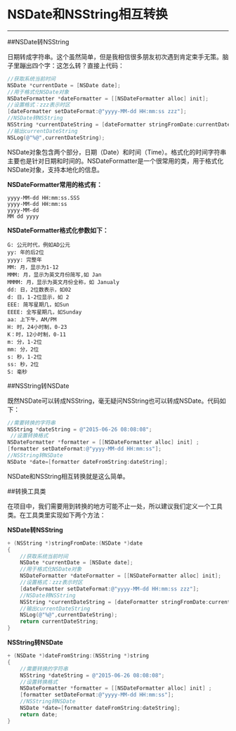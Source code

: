 ﻿# NSDate和NSString相互转换


---
##NSDate转NSString

日期转成字符串。这个虽然简单，但是我相信很多朋友初次遇到肯定束手无策。脑子里蹦出四个字：这怎么转？直接上代码：
```objective-c
//获取系统当前时间
NSDate *currentDate = [NSDate date];
//用于格式化NSDate对象
NSDateFormatter *dateFormatter = [[NSDateFormatter alloc] init];
//设置格式：zzz表示时区
[dateFormatter setDateFormat:@"yyyy-MM-dd HH:mm:ss zzz"];
//NSDate转NSString
NSString *currentDateString = [dateFormatter stringFromDate:currentDate];
//输出currentDateString
NSLog(@"%@",currentDateString);
```
NSDate对象包含两个部分，日期（Date）和时间（Time）。格式化的时间字符串主要也是针对日期和时间的。NSDateFormatter是一个很常用的类，用于格式化NSDate对象，支持本地化的信息。

**NSDateFormatter常用的格式有：**
```
yyyy-MM-dd HH:mm:ss.SSS 
yyyy-MM-dd HH:mm:ss
yyyy-MM-dd
MM dd yyyy
```
**NSDateFormatter格式化参数如下：**
```
G: 公元时代，例如AD公元
yy: 年的后2位
yyyy: 完整年
MM: 月，显示为1-12
MMM: 月，显示为英文月份简写,如 Jan
MMMM: 月，显示为英文月份全称，如 Janualy
dd: 日，2位数表示，如02
d: 日，1-2位显示，如 2
EEE: 简写星期几，如Sun
EEEE: 全写星期几，如Sunday
aa: 上下午，AM/PM
H: 时，24小时制，0-23
K：时，12小时制，0-11
m: 分，1-2位
mm: 分，2位
s: 秒，1-2位
ss: 秒，2位
S: 毫秒
```
##NSString转NSDate

既然NSDate可以转成NSString，毫无疑问NSString也可以转成NSDate。代码如下：
```objective-c
//需要转换的字符串
NSString *dateString = @"2015-06-26 08:08:08";
 //设置转换格式
NSDateFormatter *formatter = [[NSDateFormatter alloc] init] ;
[formatter setDateFormat:@"yyyy-MM-dd HH:mm:ss"];
//NSString转NSDate
NSDate *date=[formatter dateFromString:dateString];
```
NSDate和NSString相互转换就是这么简单。

##转换工具类

在项目中，我们需要用到转换的地方可能不止一处，所以建议我们定义一个工具类。在工具类里实现如下两个方法：

**NSDate转NSString**
```objective-c
+ (NSString *)stringFromDate:(NSDate *)date
{
    //获取系统当前时间
    NSDate *currentDate = [NSDate date];
    //用于格式化NSDate对象
    NSDateFormatter *dateFormatter = [[NSDateFormatter alloc] init];
    //设置格式：zzz表示时区
    [dateFormatter setDateFormat:@"yyyy-MM-dd HH:mm:ss zzz"];
    //NSDate转NSString
    NSString *currentDateString = [dateFormatter stringFromDate:currentDate];
    //输出currentDateString
    NSLog(@"%@",currentDateString);
    return currentDateString;
}
```
**NSString转NSDate**
```objective-c
+ (NSDate *)dateFromString:(NSString *)string
{
    //需要转换的字符串
    NSString *dateString = @"2015-06-26 08:08:08";
    //设置转换格式
    NSDateFormatter *formatter = [[NSDateFormatter alloc] init] ;
    [formatter setDateFormat:@"yyyy-MM-dd HH:mm:ss"];
    //NSString转NSDate
    NSDate *date=[formatter dateFromString:dateString];
    return date;
}
```



